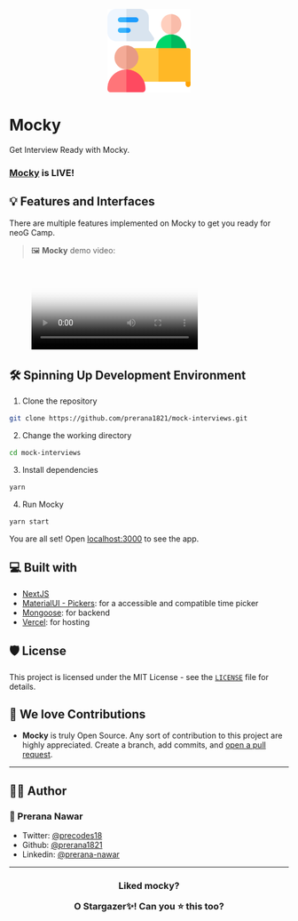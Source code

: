 <p align="center">
  <a href="https://github.com/prerana-nawar/mock-interviews" rel="noopener" target="_blank"><img width="150" src="./public/images/mocky.png" alt="Mocky's Logo"></a></p>
</p>

# Mocky

Get Interview Ready with Mocky.

### [Mocky](https://mock-interviews.vercel.app/) is LIVE!

## 💡 **Features and Interfaces**

There are multiple features implemented on Mocky to get you ready for neoG Camp.

> 🖼 **Mocky** demo video:

<figure class="video_container">
  <video controls="true" allowfullscreen="true" poster="./public/images/poster.png">
    <source src="./public/demo.mp4" type="video/mp4">
  </video>
</figure>

## 🛠️ **Spinning Up Development Environment**

1. Clone the repository

```bash
git clone https://github.com/prerana1821/mock-interviews.git
```

2. Change the working directory

```bash
cd mock-interviews
```

3. Install dependencies

```bash
yarn
```

4. Run Mocky

```bash
yarn start
```

You are all set! Open [localhost:3000](http://localhost:3000/) to see the app.

## **💻 Built with**

- [NextJS](https://nextjs.org/)
- [MaterialUI - Pickers](https://www.npmjs.com/package/@material-ui/pickers): for a accessible and compatible time picker
- [Mongoose](https://mongoosejs.com/): for backend
- [Vercel](http://vercel.com/): for hosting

## 🛡️ License

This project is licensed under the MIT License - see the [`LICENSE`](LICENSE) file for details.

## **💖 We love Contributions**

- **Mocky** is truly Open Source. Any sort of contribution to this project are highly appreciated. Create a branch, add commits, and [open a pull request](https://github.com/prerana1821/mock-interviews/compare).

---

## **👨‍💻 Author**

### 👤 Prerana Nawar

- Twitter: [@precodes18](https://twitter.com/precodes18)
- Github: [@prerana1821](https://github.com/prerana1821)
- Linkedin: [@prerana-nawar](https://linkedin.com/in/prerana-nawar)

---

<h3 align="center">
<b>Liked mocky?

O Stargazer✨! Can you ⭐️ this too? </b>

</h3>
